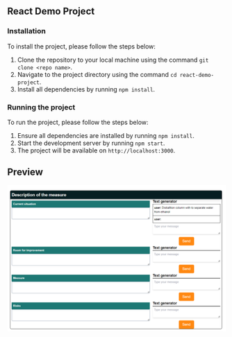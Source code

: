 ## React Demo Project

### Installation

To install the project, please follow the steps below:

1. Clone the repository to your local machine using the command `git clone <repo name>`.
2. Navigate to the project directory using the command `cd react-demo-project`.
3. Install all dependencies by running `npm install`.

### Running the project

To run the project, please follow the steps below:

1. Ensure all dependencies are installed by running `npm install`.
2. Start the development server by running `npm start`.
3. The project will be available on `http://localhost:3000`.

 ## Preview
![Preview GIF](preview.png)